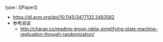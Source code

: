 type:: [[Paper]]

- https://dl.acm.org/doi/10.1145/3477132.3483582
- 参考阅读
	- http://charap.co/reading-group-rabia-simplifying-state-machine-replication-through-randomization/